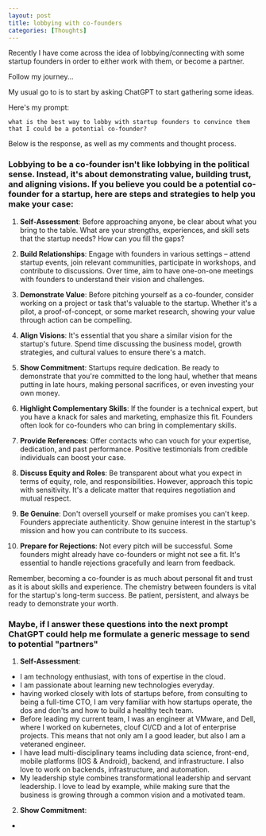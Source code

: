 ```yaml
---
layout: post
title: lobbying with co-founders
categories: [Thoughts]
---
```


Recently I have come across the idea of lobbying/connecting with some startup founders in order to either work with them, or become a partner.

Follow my journey...

My usual go to is to start by asking ChatGPT to start gathering some ideas.

Here's my prompt:

```
what is the best way to lobby with startup founders to convince them that I could be a potential co-founder?
```

Below is the response, as well as my comments and thought process.


### Lobbying to be a co-founder isn't like lobbying in the political sense. Instead, it's about demonstrating value, building trust, and aligning visions. If you believe you could be a potential co-founder for a startup, here are steps and strategies to help you make your case:

1. **Self-Assessment**: Before approaching anyone, be clear about what you bring to the table. What are your strengths, experiences, and skill sets that the startup needs? How can you fill the gaps?

2. **Build Relationships**: Engage with founders in various settings – attend startup events, join relevant communities, participate in workshops, and contribute to discussions. Over time, aim to have one-on-one meetings with founders to understand their vision and challenges.

3. **Demonstrate Value**: Before pitching yourself as a co-founder, consider working on a project or task that's valuable to the startup. Whether it's a pilot, a proof-of-concept, or some market research, showing your value through action can be compelling.

4. **Align Visions**: It's essential that you share a similar vision for the startup's future. Spend time discussing the business model, growth strategies, and cultural values to ensure there's a match.

5. **Show Commitment**: Startups require dedication. Be ready to demonstrate that you're committed to the long haul, whether that means putting in late hours, making personal sacrifices, or even investing your own money.

6. **Highlight Complementary Skills**: If the founder is a technical expert, but you have a knack for sales and marketing, emphasize this fit. Founders often look for co-founders who can bring in complementary skills.

7. **Provide References**: Offer contacts who can vouch for your expertise, dedication, and past performance. Positive testimonials from credible individuals can boost your case.

8. **Discuss Equity and Roles**: Be transparent about what you expect in terms of equity, role, and responsibilities. However, approach this topic with sensitivity. It's a delicate matter that requires negotiation and mutual respect.

9. **Be Genuine**: Don't oversell yourself or make promises you can't keep. Founders appreciate authenticity. Show genuine interest in the startup's mission and how you can contribute to its success.

10. **Prepare for Rejections**: Not every pitch will be successful. Some founders might already have co-founders or might not see a fit. It's essential to handle rejections gracefully and learn from feedback.

Remember, becoming a co-founder is as much about personal fit and trust as it is about skills and experience. The chemistry between founders is vital for the startup's long-term success. Be patient, persistent, and always be ready to demonstrate your worth.

### Maybe, if I answer these questions into the next prompt ChatGPT could help me formulate a generic message to send to potential "partners"

1. **Self-Assessment**:
  - I am technology enthusiast, with tons of expertise in the cloud.
  - I am passionate about learning new technologies everyday.
  - having worked closely with lots of startups before, from consulting to being a full-time CTO, I am very familiar with how startups operate, the dos and don'ts and how to build a healthy tech team.
  - Before leading my current team, I was an engineer at VMware, and Dell, where I worked on kubernetes, clouf CI/CD and a lot of enterprise projects. This means that not only am I a good leader, but also I am a veteraned engineer.
  - I have lead multi-disciplinary teams including data science, front-end, mobile platforms (IOS & Android), backend, and infrastructure. I also love to work on backends, infrastructure, and automation.
  - My leadership style combines transformational leadership and servant leadership. I love to lead by example, while making sure that the business is growing through a common vision and a motivated team.

2. **Show Commitment**:
  - 
